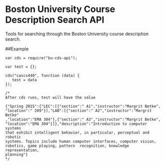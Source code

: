 Boston University Course Description Search API
=========================

Tools for searching through the Boston University course description search.

##Example

```
var cds = require("bu-cds-api");

var test = {};

cds("cascs440", function (data) {
   test = data
});

/*
After cds runs, test will have the value

{"Spring 2015":{"LEC":[{"section":" A1","instructor":"Margrit Betke",
"location":" 209"}],"LAB":[{"section":" A2","instructor":"Margrit Betke"
,"location":"EMA 304"},{"section":" A3","instructor":"Margrit Betke",
"location":"EMA 304"}]},"description":"Introduction to computer systems
that exhibit intelligent behavior, in particular, perceptual and robotic
systems. Topics include human computer interfaces, computer vision, 
robotics, game playing, pattern  recognition, knowledge representation,
planning"}
*/

```
